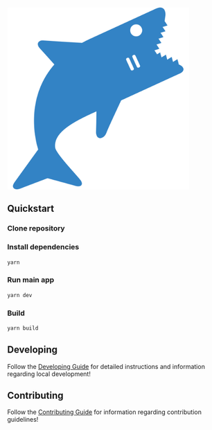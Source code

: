 <br/>
<img src="src/assets/fan.svg" width="420" >
<br />

## Quickstart

### Clone repository

### Install dependencies

```bash
yarn
```

### Run main app

```bash
yarn dev
```

### Build

```bash
yarn build
```

## Developing

Follow the [Developing Guide](src/docs/DEVELOPING.md) for detailed instructions and information regarding local development!

## Contributing

Follow the [Contributing Guide](src/docs/CONTRIBUTE.md) for information regarding contribution guidelines!
